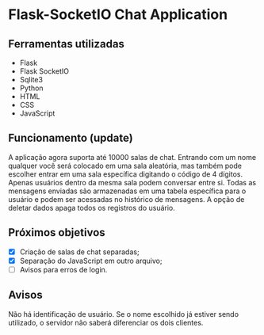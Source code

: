 # Flask-SocketIO Chat Application

## Ferramentas utilizadas
- Flask
- Flask SocketIO
- Sqlite3
- Python
- HTML
- CSS
- JavaScript

## Funcionamento (update)
A aplicação agora suporta até 10000 salas de chat. Entrando com um nome qualquer você será colocado em uma sala aleatória, mas também pode escolher entrar em uma sala específica digitando o código de 4 dígitos. Apenas usuários dentro da mesma sala podem conversar entre si. Todas as mensagens enviadas são armazenadas em uma tabela específica para o usuário e podem ser acessadas no histórico de mensagens. A opção de deletar dados apaga todos os registros do usuário.

## Próximos objetivos
- [x] Criação de salas de chat separadas;
- [x] Separação do JavaScript em outro arquivo;
- [ ] Avisos para erros de login.

## Avisos
Não há identificação de usuário. Se o nome escolhido já estiver sendo utilizado, o servidor não saberá diferenciar os dois clientes.
